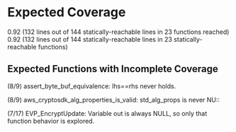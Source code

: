 # Expected Coverage 

0.92 (132 lines out of 144 statically-reachable lines in 23 functions reached)
0.92 (132 lines out of 144 statically-reachable lines in 23 statically-reachable functions)

## Expected Functions with Incomplete Coverage 

(8/9) assert_byte_buf_equivalence: lhs==rhs never holds. 

(8/9) aws_cryptosdk_alg_properties_is_valid: std_alg_props is never NU::

(7/17) EVP_EncryptUpdate: Variable out is always NULL, so only that function behavior is explored. 